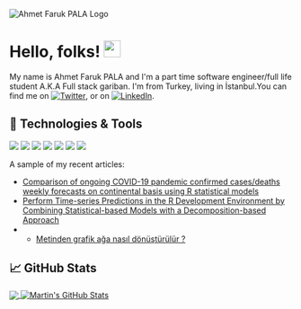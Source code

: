 <!-- More info, tips and tricks for making GitHub Profile README can be found in my article at https://towardsdatascience.com/build-a-stunning-readme-for-your-github-profile-9b80434fe5d7 -->

![Ahmet Faruk PALA  Logo](https://user-images.githubusercontent.com/65506131/163370499-445d6ee7-c212-4f23-a2fc-efff684c0ade.png)

# Hello, folks! <img src="https://raw.githubusercontent.com/MartinHeinz/MartinHeinz/master/wave.gif" width="30px">

My name is Ahmet Faruk PALA and I'm a part time software engineer/full life student A.K.A Full stack gariban. I'm from Turkey, living in İstanbul.You can find me on [![Twitter][1.2]][1],  or on [![LinkedIn][3.2]][3].

## 🔧 Technologies & Tools
![](https://img.shields.io/badge/OS-Linux-informational?style=flat&logo=linux&logoColor=white&color=2bbc8a)
![](https://img.shields.io/badge/Editor-IntelliJ_IDEA-informational?style=flat&logo=intellij-idea&logoColor=white&color=2bbc8a)
![](https://img.shields.io/badge/Code-Python-informational?style=flat&logo=python&logoColor=white&color=2bbc8a)
![](https://img.shields.io/badge/Code-JavaScript-informational?style=flat&logo=javascript&logoColor=white&color=2bbc8a)
![](https://img.shields.io/badge/Code-Make-informational?style=flat&logo=cmake&logoColor=white&color=2bbc8a)
![](https://img.shields.io/badge/Tools-PostgreSQL-informational?style=flat&logo=postgresql&logoColor=white&color=2bbc8a)
![](https://img.shields.io/badge/Tools-Kubernetes-informational?style=flat&logo=kubernetes&logoColor=white&color=2bbc8a)


A sample of my recent articles:

<!-- BLOG-POST-LIST:START -->
- [Comparison of ongoing COVID-19 pandemic confirmed cases/deaths weekly forecasts on continental basis using R statistical models](https://dergipark.org.tr/en/pub/dumf/issue/65099/1002160)
- [Perform Time-series Predictions in the R Development Environment by Combining Statistical-based Models with a Decomposition-based Approach](https://dergipark.org.tr/en/pub/maummfd/issue/65868/1027382)
- - [Metinden grafik ağa nasıl dönüştürülür ?](https://medium.com/@cybersteinmicro/metinden-grafik-a%C4%9Fa-nas%C4%B1l-d%C3%B6n%C3%BC%C5%9Ft%C3%BCr%C3%BCl%C3%BCr-286d1b8523cd)
<!-- BLOG-POST-LIST:END -->

## &#x1f4c8; GitHub Stats

<a href="https://github.com/SadeceAhmetFaruk/BelkiSadeceFaruk">
  <img align="center" src="https://github-readme-stats.vercel.app/api/top-langs/?username=SadeceAhmetFaruk&hide=java,html,tex&title_color=ffffff&text_color=c9cacc&icon_color=2bbc8a&bg_color=1d1f21&langs_count=3" />
</a>
<a href="https://github.com/SadeceAhmetFaruk/BelkiSadeceFaruk">
  <img align="center" src="https://github-readme-stats.vercel.app/api?username=SadeceAhmetFaruk&show_icons=true&line_height=27&count_private=true&title_color=ffffff&text_color=c9cacc&icon_color=2bbc8a&bg_color=1d1f21" alt="Martin's GitHub Stats" />
</a>


<!-- links to social media icons -->

<!-- icons with padding -->

[1.1]: http://i.imgur.com/tXSoThF.png (twitter icon with padding)
[2.1]: http://i.imgur.com/0o48UoR.png (github icon with padding)

<!-- icons without padding -->

[1.2]: http://i.imgur.com/wWzX9uB.png (twitter icon without padding)
[2.2]: http://i.imgur.com/9I6NRUm.png (github icon without padding)
[3.2]: https://raw.githubusercontent.com/MartinHeinz/MartinHeinz/master/linkedin-3-16.png (LinkedIn icon without padding)


<!-- links to your social media accounts -->

[1]: https://twitter.com/ahm53310
[2]: https://github.com/SadeceAhmetFaruk
[3]: https://www.linkedin.com/in/ahmet-faruk-pala-56565018b/



